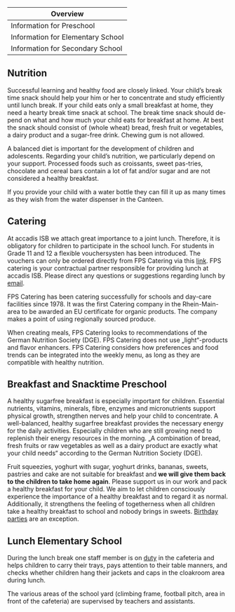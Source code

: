 | Overview |
| --- |
| Information for Preschool | yes |
| Information for Elementary School | yes |
| Information for Secondary School | yes |

## Nutrition 

Successful learning and healthy food are closely linked. Your child’s break time snack should help your him or her to concentrate and study efficiently until lunch break. If your child eats only a small breakfast at home, they need a hearty break time snack at school. The break time snack should de-pend on what and how much your child eats for breakfast at home. At best the snack should consist of (whole wheat) bread, fresh fruit or vegetables, a dairy product and a sugar-free drink. Chewing gum is not allowed.

A balanced diet is important for the development of children and adolescents. Regarding your child’s nutrition, we particularly depend on your support. Processed foods such as croissants, sweet pas-tries, chocolate and cereal bars contain a lot of fat and/or sugar and are not considered a healthy breakfast.

If you provide your child with a water bottle they can fill it up as many times as they wish from the water dispenser in the Canteen.

## Catering 

At accadis ISB we attach great importance to a joint lunch. Therefore, it is obligatory for children to participate in the school lunch. For students in Grade 11 and 12 a flexible vouchersysten has been introduced. The vouchers can only be ordered directly from FPS Catering via this [link](https://www.fps-catering.de/onlineformular-accadis-voucher). FPS catering is your contractual partner responsible for providing lunch at accadis ISB. Please direct any questions or suggestions regarding lunch by [email](mailto:team-schulekita@fps-catering.de).

FPS Catering has been catering successfully for schools and day-care facilities since 1978. It was the first Catering company in the Rhein-Main-area to be awarded an EU certificate for organic products. The company makes a point of using regionally sourced produce.

When creating meals, FPS Catering looks to recommendations of the German Nutrition Society (DGE). FPS Catering does not use „light“-products and flavor enhancers. FPS Catering considers how preferences and food trends can be integrated into the weekly menu, as long as they are compatible with healthy nutrition.

## Breakfast and Snacktime Preschool 

A healthy sugarfree breakfast is especially important for children. Essential nutrients, vitamins, minerals, fibre, enzymes and micronutrients support physical growth, strengthen nerves and help your child to concentrate. A well-balanced, healthy sugarfree breakfast provides the necessary energy for the daily activities. Especially children who are still growing need to replenish their energy resources in the morning. „A combination of bread, fresh fruits or raw vegetables as well as a dairy product are exactly what your child needs“ according to the German Nutrition Society (DGE).

Fruit squeezies, yoghurt with sugar, yoghurt drinks, bananas, sweets, pastries and cake are not suitable for breakfast and **we will give them back to the children to take home again**. Please support us in our work and pack a healthy breakfast for your child. We aim to let children consciously experience the importance of a healthy breakfast and to regard it as normal. Additionally, it strengthens the feeling of togetherness when all children take a healthy breakfast to school and nobody brings in sweets. [Birthday parties](/ISB-Eltern-wiki/en/Children%E2%80%99s_birthdays "Children’s birthdays") are an exception.

## Lunch Elementary School 

During the lunch break one staff member is on [duty](/ISB-Eltern-wiki/en/Supervision "Supervision") in the cafeteria and helps children to carry their trays, pays attention to their table manners, and checks whether children hang their jackets and caps in the cloakroom area during lunch.

The various areas of the school yard (climbing frame, football pitch, area in front of the cafeteria) are supervised by teachers and assistants.